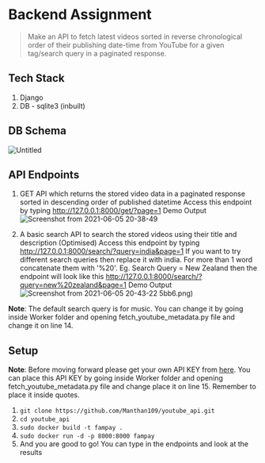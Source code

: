 # Backend Assignment
> Make an API to fetch latest videos sorted in reverse chronological order of their publishing date-time from YouTube for a given tag/search query in a paginated response.

## Tech Stack
1. Django
2. DB - sqlite3 (inbuilt)

## DB Schema
![Untitled](https://user-images.githubusercontent.com/42516515/120895794-400f1600-c63c-11eb-860c-ff5135ac56e2.png)

## API Endpoints

1. GET API which returns the stored video data in a paginated response sorted in descending order of published datetime
    Access this endpoint by typing http://127.0.0.1:8000/get/?page=1
    Demo Output
    ![Screenshot from 2021-06-05 20-38-49](https://user-images.githubusercontent.com/42516515/120896207-2969be80-c63e-11eb-96c1-174686bc5bb6.png)

2. A basic search API to search the stored videos using their title and description (Optimised)
    Access this endpoint by typing http://127.0.0.1:8000/search/?query=india&page=1
    If you want to try different search queries then replace it with india. For more than 1 word concatenate them with '%20'. 
    Eg. Search Query = New Zealand then the endpoint will look like this http://127.0.0.1:8000/search/?query=new%20zealand&page=1
    Demo Output
    ![Screenshot from 2021-06-05 20-43-22](https://user-images.githubusercontent.com/42516515/120896343-b6147c80-c63e-11eb-9ca4-f069d50767fd.png)
5bb6.png)

**Note**: The default search query is for music. You can change it by going inside Worker folder and opening fetch_youtube_metadata.py file and change it on line 14.

## Setup

**Note**: Before moving forward please get your own API KEY from [here](https://console.cloud.google.com/apis/api/youtube.googleapis.com/). You can place this API KEY by going inside Worker folder and opening fetch_youtube_metadata.py file and change place it on line 15. Remember to place it inside quotes.

1. `git clone https://github.com/Manthan109/youtube_api.git`
2. `cd youtube_api`
3. `sudo docker build -t fampay .`
4. `sudo docker run -d -p 8000:8000 fampay`
5. And you are good to go! You can type in the endpoints and look at the results